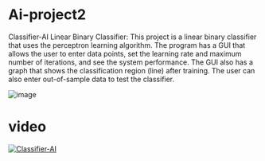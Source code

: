 # Ai-project2
Classifier-AI
Linear Binary Classifier: This project is a linear binary classifier that uses the perceptron learning algorithm. The program has a GUI that allows the user to enter data points, set the learning rate and maximum number of iterations, and see the system performance. The GUI also has a graph that shows the classification region (line) after training. The user can also enter out-of-sample data to test the classifier.

![image](https://github.com/user-attachments/assets/a5cad69a-b1cb-4952-8253-8d1f8b9d4795)
# video
[![Classifier-AI](https://img.youtube.com/vi/0c9jx-t-4A4/0.jpg)](https://youtu.be/0c9jx-t-4A4)



